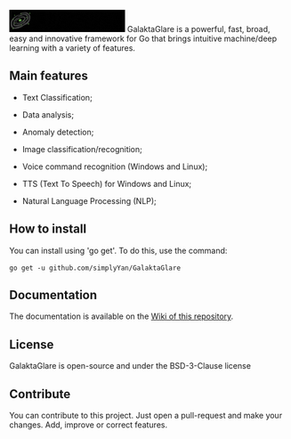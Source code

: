 ![GalaktaGlare](gglare.gif)
GalaktaGlare is a powerful, fast, broad, easy and innovative framework for Go that brings intuitive machine/deep learning with a variety of features.

## Main features

- Text Classification;

- Data analysis;

- Anomaly detection;

- Image classification/recognition;

- Voice command recognition (Windows and Linux);

- TTS (Text To Speech) for Windows and Linux;

- Natural Language Processing (NLP);

## How to install
You can install using 'go get'. To do this, use the command:
```
go get -u github.com/simplyYan/GalaktaGlare
```

## Documentation
The documentation is available on the [Wiki of this repository](https://github.com/simplyYan/GalaktaGlare/wiki/Docs).

## License
GalaktaGlare is open-source and under the BSD-3-Clause license

## Contribute
You can contribute to this project. Just open a pull-request and make your changes. Add, improve or correct features.
